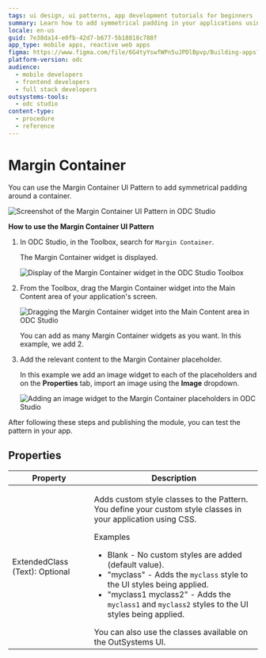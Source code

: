 ```yaml
---
tags: ui design, ui patterns, app development tutorials for beginners
summary: Learn how to add symmetrical padding in your applications using the Margin Container UI Pattern in OutSystems Developer Cloud (ODC).
locale: en-us
guid: 7e38da14-e0fb-42d7-b677-5b18818c788f
app_type: mobile apps, reactive web apps
figma: https://www.figma.com/file/6G4tyYswfWPn5uJPDlBpvp/Building-apps?type=design&node-id=3208%3A21157&t=ZwHw8hXeFhwYsO5V-1
platform-version: odc
audience:
  - mobile developers
  - frontend developers
  - full stack developers
outsystems-tools:
  - odc studio
content-type:
  - procedure
  - reference
---
```


# Margin Container

You can use the Margin Container UI Pattern to add symmetrical padding around a container.

![Screenshot of the Margin Container UI Pattern in ODC Studio](images/margincontainer-1-ss.png "Margin Container UI Pattern")

**How to use the Margin Container UI Pattern**

1. In ODC Studio, in the Toolbox, search for `Margin Container`.

    The Margin Container widget is displayed.

    ![Display of the Margin Container widget in the ODC Studio Toolbox](images/margincontainer-2-ss.png "Margin Container Widget in Toolbox")

1. From the Toolbox, drag the Margin Container widget into the Main Content area of your application's screen.

    ![Dragging the Margin Container widget into the Main Content area in ODC Studio](images/margincontainer-3-ss.png "Dragging Margin Container Widget")

    You can add as many Margin Container widgets as you want. In this example, we add 2.

1. Add the relevant content to the Margin Container placeholder.

    In this example we add an image widget to each of the placeholders and on the **Properties** tab, import an image using the **Image** dropdown.

    ![Adding an image widget to the Margin Container placeholders in ODC Studio](images/margincontainer-4-ss.png "Adding Content to Margin Container")

After following these steps and publishing the module, you can test the pattern in your app.

## Properties

| Property                       | Description                                                                                                                                                                                                                                                                                                                                                                                                                                                                                                                                                                                                                   |
|--------------------------------|-------------------------------------------------------------------------------------------------------------------------------------------------------------------------------------------------------------------------------------------------------------------------------------------------------------------------------------------------------------------------------------------------------------------------------------------------------------------------------------------------------------------------------------------------------------------------------------------------------------------------------|
| ExtendedClass (Text): Optional | <p>Adds custom style classes to the Pattern. You define your custom style classes in your application using CSS.</p> <p>Examples <ul><li>Blank - No custom styles are added (default value).</li><li>"myclass" - Adds the ``myclass`` style to the UI styles being applied.</li><li>"myclass1 myclass2" - Adds the ``myclass1`` and ``myclass2`` styles to the UI styles being applied.</li></ul></p>You can also use the classes available on the OutSystems UI. |
